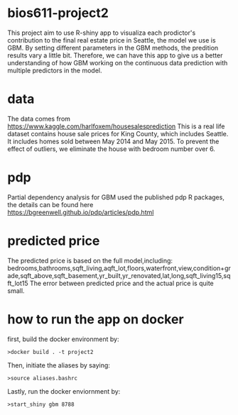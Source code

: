 # bios611-project2
This project aim to use R-shiny app to visualiza each prodictor's contribution to the final real estate price in Seattle, the model we use is GBM. By setting different parameters in the GBM methods, the predition results vary a little bit. Therefore, we can have this app to give us a better understanding of how GBM working on the continuous data prediction with multiple predictors in the model.  

# data
The data comes from https://www.kaggle.com/harlfoxem/housesalesprediction
This is a real life dataset contains house sale prices for King County, which includes Seattle. It includes homes sold between May 2014 and May 2015.
To prevent the effect of outliers, we eliminate the house with bedroom number over 6.

# pdp
Partial dependency analysis for GBM used the published pdp R packages, the details can be found here
https://bgreenwell.github.io/pdp/articles/pdp.html

# predicted price
The predicted price is based on the full model,including: 
bedrooms,bathrooms,sqft_living,aqft_lot,floors,waterfront,view,condition+grade,sqft_above,sqft_basement,yr_built,yr_renovated,lat,long,sqft_living15,sqft_lot15
The error between predicted price and the actual price is quite small.

# how to run the app on docker
first, build the docker environment by:

    >docker build . -t project2
Then,  initiate the aliases by saying:

    >source aliases.bashrc
Lastly, run the docker enviornment by:

    >start_shiny gbm 8788
